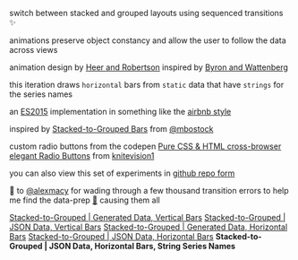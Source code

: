 switch between stacked and grouped layouts using sequenced transitions ✨

animations preserve object constancy and allow the user to follow the data across views

animation design by [Heer and Robertson](http://vis.berkeley.edu/papers/animated_transitions/)
inspired by [Byron and Wattenberg](http://www.leebyron.com/else/streamgraph/)

this iteration draws `horizontal` bars from `static` data that have `strings` for the series names

an [ES2015](https://babeljs.io/learn-es2015/) implementation in something like the [airbnb style](https://github.com/airbnb/javascript)

inspired by [Stacked-to-Grouped Bars](http://bl.ocks.org/mbostock/3943967) from [@mbostock](https://twitter.com/mbostock)

custom radio buttons from the codepen [Pure CSS & HTML cross-browser elegant Radio Buttons](https://codepen.io/knitevision1/pen/NPjMzK) from [knitevision1](https://codepen.io/knitevision1/)

you can also view this set of experiments in [github repo form](https://github.com/micahstubbs/stacked-bar-experiments)  

👏 to [@alexmacy](https://twitter.com/alexmacy) for wading through a few thousand transition errors to help me find the data-prep [🐛](https://github.com/micahstubbs/stacked-bar-experiments/commit/2eb3e1cbc40fc127fdf79fde6a1acce406a4b00c) causing them all 

[Stacked-to-Grouped | Generated Data, Vertical Bars](https://bl.ocks.org/micahstubbs/4fdc7025a6edc6f35f0423c18e78aa05)
[Stacked-to-Grouped | JSON Data, Vertical Bars](https://bl.ocks.org/micahstubbs/c71d79c0ee2a1f73827c32f3a2972181)
[Stacked-to-Grouped | Generated Data, Horizontal Bars](https://bl.ocks.org/micahstubbs/179bacf6b1643be54626783b14dfcd58)
[Stacked-to-Grouped | JSON Data, Horizontal Bars](https://bl.ocks.org/micahstubbs/501e578009b75738910e47b86b493168)
**Stacked-to-Grouped | JSON Data, Horizontal Bars, String Series Names**